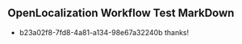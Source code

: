 ## OpenLocalization Workflow Test MarkDown
* b23a02f8-7fd8-4a81-a134-98e67a32240b thanks!

<!--HONumber=Jul16_HO4-->


